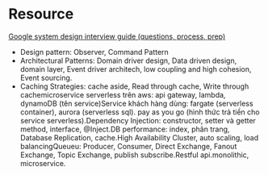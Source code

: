 # Resource

[Google system design interview guide (questions, process, prep)](https://igotanoffer.com/blogs/tech/google-system-design-interview)

- Design pattern: Observer, Command Pattern
- Architectural Patterns: Domain driver design, Data driven design, domain layer, Event driver architech, low coupling and high cohesion, Event sourcing.
- Caching Strategies: cache aside, Read through cache, Write through cachemicroservice serverless trên aws: api gateway, lambda, dynamoDB (tên service)Service khách hàng dùng: fargate (serverless container), aurora (serverless sql). pay as you go (hình thức trả tiền cho service serverless).Dependency Injection: constructor, setter và getter method, interface, @Inject.DB performance: index, phân trang, Database Replication, cache.High Availability Cluster, auto scaling, load balancingQueueu: Producer, Consumer, Direct Exchange, Fanout Exchange, Topic Exchange, publish subscribe.Restful api.monolithic, microservice.